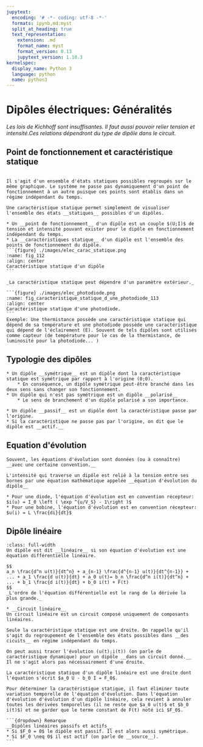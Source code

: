 ```yaml
---
jupytext:
  encoding: '# -*- coding: utf-8 -*-'
  formats: ipynb,md:myst
  split_at_heading: true
  text_representation:
    extension: .md
    format_name: myst
    format_version: 0.13
    jupytext_version: 1.10.3
kernelspec:
  display_name: Python 3
  language: python
  name: python3
---
```

# Dipôles électriques: Généralités
_Les lois de Kichhoff sont insuffisantes. Il faut aussi pouvoir relier tension et intensité.Ces relations dépendront du type de dipôle dans le circuit._

## Point de fonctionnement et caractéristique statique

````{sidebar} __Caractère statique__

Il s'agit d'un ensemble d'états statiques possibles regroupés sur le même graphique. Le système ne passe pas dynamiquement d'un point de fonctionnement à un autre puisque ces points sont établis dans un régime indépendant du temps.

Une caractéristique statique permet simplement de visualiser l'ensemble des états __statiques__ possibles d'un dipôles.
````
````{important} __Point de fonctionnement__
* Un __point de fonctionnement__ d'un dipôle est un couple $(U;I)$ de tension et intensité pouvant exister pour le dipôle en fonctionnement indépendant du temps.
* La __caractéristiques statique__ d'un dipôle est l'ensemble des points de fonctionnement du dipôle.
```{figure} ./images/elec_carac_statique.png
:name: fig_112
:align: center
Caractéristique statique d'un dipôle
```
````


````{topic} Dépendance vis-à-vis d'un paramètre  
_La caractéristique statique peut dépendre d'un paramètre extérieur._

```{figure} ./images/elec_photodiode.png
:name: fig_caracteristique_statique_d_une_photodiode_113
:align: center
Caractéristique statique d'une photodiode.
```
Exemple: Une thermistance possède une caractéristique statique qui dépend de sa température et une photodiode possède une caractéristique qui dépend de l'éclairement (E). Souvent de tels dipôles sont utilisés comme capteur (de température pour le cas de la thermistance, de luminosité pour la photodiode... )
````

## Typologie des dipôles

````{important} __Dipôle symétrique ou polarisé__
* Un dipôle __symétrique__ est un dipôle dont la caractéristique statique est symétrique par rapport à l'origine (0;0).
    * En conséquence, un dipôle symétrique peut-être branché dans les deux sens sans changer son fonctionnement.
* Un dipôle qui n'est pas symétrique est un dipôle __polarisé__
    * Le sens de branchement d'un dipôle polarisé a son importance.
````

````{important} __Dipôle passif ou actif__
* Un dipôle __passif__ est un dipôle dont la caractéristique passe par l'origine.
* Si la caractéristique ne passe pas par l'origine, on dit que le dipôle est __actif.__
````

## Equation d'évolution

````{margin} __Convention d'orientation__
Souvent, les équations d'évolution sont données (ou à connaître) __avec une certaine convention.__
````
````{important} __Equation d'évolution__
L'intensité qui traverse un dipôle est relié à la tension entre ses bornes par une équation mathématique appelée __équation d'évolution du dipôle__
````

````{topic} Exemples d'équation d'évolution
* Pour une diode, l'équation d'évolution est en convention récepteur: $i(u) = I_0 \left ( \exp ^{u/V_S} - 1\right )$
* Pour une bobine, l'équation d'évolution est en convention récepteur: $u(i) = L \frac{di}{dt}$
````

## Dipôle linéaire

````{important} __Dipôle linéaire__
:class: full-width
Un dipôle est dit __linéaire__ si son équation d'évolution est une équation différentielle linéaire.

$$
a_n \frac{d^n u(t)}{dt^n} + a_{n-1} \frac{d^{n-1} u(t)}{dt^{n-1}} + ... + a_1 \frac{d u(t)}{dt} + a_0 u(t)= b_n \frac{d^n i(t)}{dt^n} + ... + b_1 \frac{d i(t)}{dt} + b_0 i(t) + F(t)
$$
_L'ordre de l'équation différentielle est le rang de la dérivée la plus grande._

* __Circuit linéaire__
Un circuit linéaire est un circuit composé uniquement de composants linéaires.
````

````{sidebar} __Caractéristique statique et évolution temporelle__
Seule la caractéristique statique est une droite. On rappelle qu'il s'agit du regroupement de l'ensemble des états possibles dans __des cicuits__ en régime indépendant du temps.

On peut aussi tracer l'évolution (u(t);i(t)) (on parle de caractéristique dynamique) pour un dipôle __dans un circuit donné.__ Il ne s'agit alors pas nécessairement d'une droite.
````
````{important} __Caractéristique statique des dipôles linéaires__
La caractéristique statique d'un dipôle linéaire est une droite dont l'équation s'écrit $a_0 U - b_0 I = F_0$.
````

````{topic} Démonstration  
Pour déterminer la caractéristique statique, il faut éliminer toute variation temporelle de l'équation d'évolution. Dans l'équation d'évolution d'évolution d'un dipôle linéaire, cela revient à annuler toutes les dérivées temporelles (il ne reste que $a_0 u(t)$ et $b_0 i(t)$) et ne garder que le terme constant de F(t) noté ici $F_0$.

```{dropdown} Remarque
__Dipôles linéaires passifs et actifs__  
* Si $F_0 = 0$ le dipôle est passif. Il est alors aussi symétrique.
* Si $F_0 \neq 0$ il est actif (on parle de __source__).
```
````

